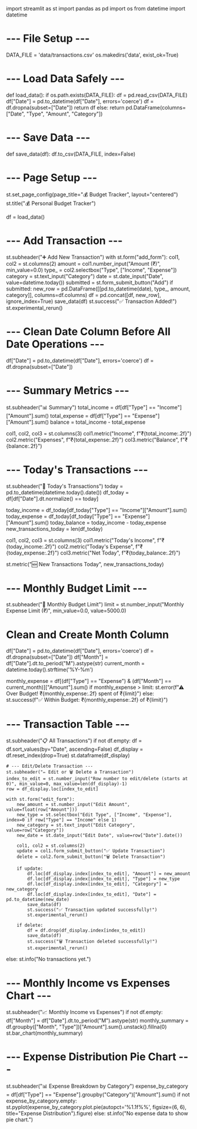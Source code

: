 import streamlit as st
import pandas as pd
import os
from datetime import datetime

# --- File Setup ---
DATA_FILE = 'data/transactions.csv'
os.makedirs('data', exist_ok=True)

# --- Load Data Safely ---
def load_data():
    if os.path.exists(DATA_FILE):
        df = pd.read_csv(DATA_FILE)
        df["Date"] = pd.to_datetime(df["Date"], errors='coerce')
        df = df.dropna(subset=["Date"])
        return df
    else:
        return pd.DataFrame(columns=["Date", "Type", "Amount", "Category"])

# --- Save Data ---
def save_data(df):
    df.to_csv(DATA_FILE, index=False)

# --- Page Setup ---
st.set_page_config(page_title="💰 Budget Tracker", layout="centered")
st.title("💰 Personal Budget Tracker")

df = load_data()

# --- Add Transaction ---
st.subheader("➕ Add New Transaction")
with st.form("add_form"):
    col1, col2 = st.columns(2)
    amount = col1.number_input("Amount (₹)", min_value=0.0)
    type_ = col2.selectbox("Type", ["Income", "Expense"])
    category = st.text_input("Category")
    date = st.date_input("Date", value=datetime.today())
    submitted = st.form_submit_button("Add")
    if submitted:
        new_row = pd.DataFrame([[pd.to_datetime(date), type_, amount, category]], columns=df.columns)
        df = pd.concat([df, new_row], ignore_index=True)
        save_data(df)
        st.success("✅ Transaction Added!")
        st.experimental_rerun()

# --- Clean Date Column Before All Date Operations ---
df["Date"] = pd.to_datetime(df["Date"], errors='coerce')
df = df.dropna(subset=["Date"])

# --- Summary Metrics ---
st.subheader("📊 Summary")
total_income = df[df["Type"] == "Income"]["Amount"].sum()
total_expense = df[df["Type"] == "Expense"]["Amount"].sum()
balance = total_income - total_expense

col1, col2, col3 = st.columns(3)
col1.metric("Income", f"₹{total_income:.2f}")
col2.metric("Expenses", f"₹{total_expense:.2f}")
col3.metric("Balance", f"₹{balance:.2f}")

# --- Today's Transactions ---
st.subheader("📅 Today's Transactions")
today = pd.to_datetime(datetime.today().date())
df_today = df[df["Date"].dt.normalize() == today]

today_income = df_today[df_today["Type"] == "Income"]["Amount"].sum()
today_expense = df_today[df_today["Type"] == "Expense"]["Amount"].sum()
today_balance = today_income - today_expense
new_transactions_today = len(df_today)

col1, col2, col3 = st.columns(3)
col1.metric("Today's Income", f"₹{today_income:.2f}")
col2.metric("Today's Expense", f"₹{today_expense:.2f}")
col3.metric("Net Today", f"₹{today_balance:.2f}")

st.metric("🆕 New Transactions Today", new_transactions_today)

# --- Monthly Budget Limit ---
st.subheader("🎯 Monthly Budget Limit")
limit = st.number_input("Monthly Expense Limit (₹)", min_value=0.0, value=5000.0)

# Clean and Create Month Column
df["Date"] = pd.to_datetime(df["Date"], errors='coerce')
df = df.dropna(subset=["Date"])
df["Month"] = df["Date"].dt.to_period("M").astype(str)
current_month = datetime.today().strftime('%Y-%m')

monthly_expense = df[(df["Type"] == "Expense") & (df["Month"] == current_month)]["Amount"].sum()
if monthly_expense > limit:
    st.error(f"⚠ Over Budget! ₹{monthly_expense:.2f} spent of ₹{limit}")
else:
    st.success(f"✅ Within Budget: ₹{monthly_expense:.2f} of ₹{limit}")

# --- Transaction Table ---
st.subheader("📋 All Transactions")
if not df.empty:
    df = df.sort_values(by="Date", ascending=False)
    df_display = df.reset_index(drop=True)
    st.dataframe(df_display)

    # --- Edit/Delete Transaction ---
    st.subheader("✏ Edit or 🗑 Delete a Transaction")
    index_to_edit = st.number_input("Row number to edit/delete (starts at 0)", min_value=0, max_value=len(df_display)-1)
    row = df_display.loc[index_to_edit]

    with st.form("edit_form"):
        new_amount = st.number_input("Edit Amount", value=float(row["Amount"]))
        new_type = st.selectbox("Edit Type", ["Income", "Expense"], index=0 if row["Type"] == "Income" else 1)
        new_category = st.text_input("Edit Category", value=row["Category"])
        new_date = st.date_input("Edit Date", value=row["Date"].date())

        col1, col2 = st.columns(2)
        update = col1.form_submit_button("✅ Update Transaction")
        delete = col2.form_submit_button("🗑 Delete Transaction")

        if update:
            df.loc[df_display.index[index_to_edit], "Amount"] = new_amount
            df.loc[df_display.index[index_to_edit], "Type"] = new_type
            df.loc[df_display.index[index_to_edit], "Category"] = new_category
            df.loc[df_display.index[index_to_edit], "Date"] = pd.to_datetime(new_date)
            save_data(df)
            st.success("✅ Transaction updated successfully!")
            st.experimental_rerun()

        if delete:
            df = df.drop(df_display.index[index_to_edit])
            save_data(df)
            st.success("🗑 Transaction deleted successfully!")
            st.experimental_rerun()
else:
    st.info("No transactions yet.")

# --- Monthly Income vs Expenses Chart ---
st.subheader("📈 Monthly Income vs Expenses")
if not df.empty:
    df["Month"] = df["Date"].dt.to_period("M").astype(str)
    monthly_summary = df.groupby(["Month", "Type"])["Amount"].sum().unstack().fillna(0)
    st.bar_chart(monthly_summary)

# --- Expense Distribution Pie Chart ---
st.subheader("📊 Expense Breakdown by Category")
expense_by_category = df[df["Type"] == "Expense"].groupby("Category")["Amount"].sum()
if not expense_by_category.empty:
    st.pyplot(expense_by_category.plot.pie(autopct='%1.1f%%', figsize=(6, 6), title="Expense Distribution").figure)
else:
    st.info("No expense data to show pie chart.")
